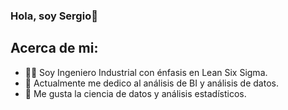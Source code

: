 ### Hola, soy Sergio👋

## Acerca de mi:

- 👨‍🎓 Soy Ingeniero Industrial con énfasis en Lean Six Sigma.
- 🔭 Actualmente me dedico al análisis de BI y análisis de datos.
- 🌱 Me gusta la ciencia de datos y análisis estadísticos.

